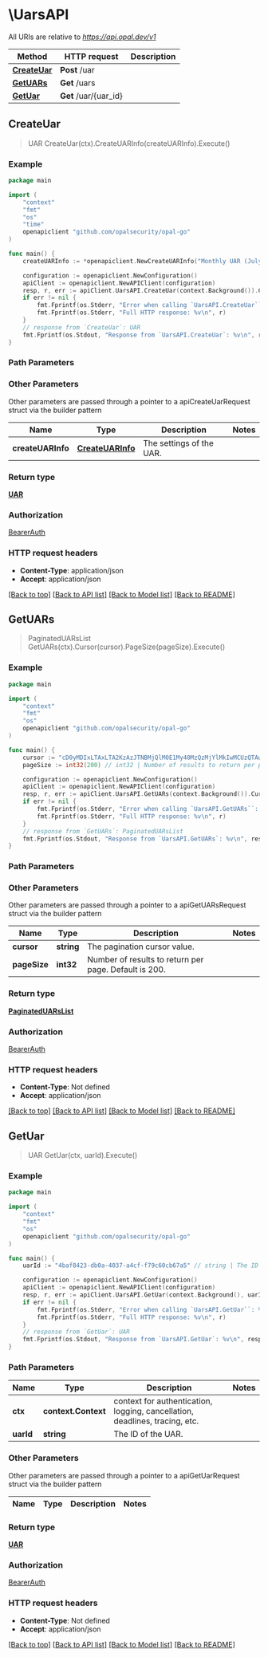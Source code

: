 # \UarsAPI

All URIs are relative to *https://api.opal.dev/v1*

Method | HTTP request | Description
------------- | ------------- | -------------
[**CreateUar**](UarsAPI.md#CreateUar) | **Post** /uar | 
[**GetUARs**](UarsAPI.md#GetUARs) | **Get** /uars | 
[**GetUar**](UarsAPI.md#GetUar) | **Get** /uar/{uar_id} | 



## CreateUar

> UAR CreateUar(ctx).CreateUARInfo(createUARInfo).Execute()





### Example

```go
package main

import (
	"context"
	"fmt"
	"os"
    "time"
	openapiclient "github.com/opalsecurity/opal-go"
)

func main() {
	createUARInfo := *openapiclient.NewCreateUARInfo("Monthly UAR (July)", openapiclient.UARReviewerAssignmentPolicyEnum("MANUALLY"), false, time.Now(), "America/Los_Angeles", false) // CreateUARInfo | The settings of the UAR.

	configuration := openapiclient.NewConfiguration()
	apiClient := openapiclient.NewAPIClient(configuration)
	resp, r, err := apiClient.UarsAPI.CreateUar(context.Background()).CreateUARInfo(createUARInfo).Execute()
	if err != nil {
		fmt.Fprintf(os.Stderr, "Error when calling `UarsAPI.CreateUar``: %v\n", err)
		fmt.Fprintf(os.Stderr, "Full HTTP response: %v\n", r)
	}
	// response from `CreateUar`: UAR
	fmt.Fprintf(os.Stdout, "Response from `UarsAPI.CreateUar`: %v\n", resp)
}
```

### Path Parameters



### Other Parameters

Other parameters are passed through a pointer to a apiCreateUarRequest struct via the builder pattern


Name | Type | Description  | Notes
------------- | ------------- | ------------- | -------------
 **createUARInfo** | [**CreateUARInfo**](CreateUARInfo.md) | The settings of the UAR. | 

### Return type

[**UAR**](UAR.md)

### Authorization

[BearerAuth](../README.md#BearerAuth)

### HTTP request headers

- **Content-Type**: application/json
- **Accept**: application/json

[[Back to top]](#) [[Back to API list]](../README.md#documentation-for-api-endpoints)
[[Back to Model list]](../README.md#documentation-for-models)
[[Back to README]](../README.md)


## GetUARs

> PaginatedUARsList GetUARs(ctx).Cursor(cursor).PageSize(pageSize).Execute()





### Example

```go
package main

import (
	"context"
	"fmt"
	"os"
	openapiclient "github.com/opalsecurity/opal-go"
)

func main() {
	cursor := "cD0yMDIxLTAxLTA2KzAzJTNBMjQlM0E1My40MzQzMjYlMkIwMCUzQTAw" // string | The pagination cursor value. (optional)
	pageSize := int32(200) // int32 | Number of results to return per page. Default is 200. (optional)

	configuration := openapiclient.NewConfiguration()
	apiClient := openapiclient.NewAPIClient(configuration)
	resp, r, err := apiClient.UarsAPI.GetUARs(context.Background()).Cursor(cursor).PageSize(pageSize).Execute()
	if err != nil {
		fmt.Fprintf(os.Stderr, "Error when calling `UarsAPI.GetUARs``: %v\n", err)
		fmt.Fprintf(os.Stderr, "Full HTTP response: %v\n", r)
	}
	// response from `GetUARs`: PaginatedUARsList
	fmt.Fprintf(os.Stdout, "Response from `UarsAPI.GetUARs`: %v\n", resp)
}
```

### Path Parameters



### Other Parameters

Other parameters are passed through a pointer to a apiGetUARsRequest struct via the builder pattern


Name | Type | Description  | Notes
------------- | ------------- | ------------- | -------------
 **cursor** | **string** | The pagination cursor value. | 
 **pageSize** | **int32** | Number of results to return per page. Default is 200. | 

### Return type

[**PaginatedUARsList**](PaginatedUARsList.md)

### Authorization

[BearerAuth](../README.md#BearerAuth)

### HTTP request headers

- **Content-Type**: Not defined
- **Accept**: application/json

[[Back to top]](#) [[Back to API list]](../README.md#documentation-for-api-endpoints)
[[Back to Model list]](../README.md#documentation-for-models)
[[Back to README]](../README.md)


## GetUar

> UAR GetUar(ctx, uarId).Execute()





### Example

```go
package main

import (
	"context"
	"fmt"
	"os"
	openapiclient "github.com/opalsecurity/opal-go"
)

func main() {
	uarId := "4baf8423-db0a-4037-a4cf-f79c60cb67a5" // string | The ID of the UAR.

	configuration := openapiclient.NewConfiguration()
	apiClient := openapiclient.NewAPIClient(configuration)
	resp, r, err := apiClient.UarsAPI.GetUar(context.Background(), uarId).Execute()
	if err != nil {
		fmt.Fprintf(os.Stderr, "Error when calling `UarsAPI.GetUar``: %v\n", err)
		fmt.Fprintf(os.Stderr, "Full HTTP response: %v\n", r)
	}
	// response from `GetUar`: UAR
	fmt.Fprintf(os.Stdout, "Response from `UarsAPI.GetUar`: %v\n", resp)
}
```

### Path Parameters


Name | Type | Description  | Notes
------------- | ------------- | ------------- | -------------
**ctx** | **context.Context** | context for authentication, logging, cancellation, deadlines, tracing, etc.
**uarId** | **string** | The ID of the UAR. | 

### Other Parameters

Other parameters are passed through a pointer to a apiGetUarRequest struct via the builder pattern


Name | Type | Description  | Notes
------------- | ------------- | ------------- | -------------


### Return type

[**UAR**](UAR.md)

### Authorization

[BearerAuth](../README.md#BearerAuth)

### HTTP request headers

- **Content-Type**: Not defined
- **Accept**: application/json

[[Back to top]](#) [[Back to API list]](../README.md#documentation-for-api-endpoints)
[[Back to Model list]](../README.md#documentation-for-models)
[[Back to README]](../README.md)

